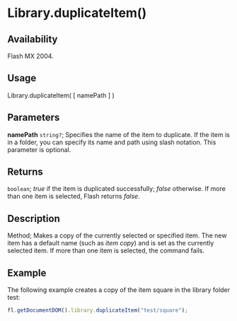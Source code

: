 # Library.duplicateItem()

## Availability

Flash MX 2004.

## Usage

Library.duplicateItem( [ namePath ] )

## Parameters

**namePath** `string?`; Specifies the name of the item to duplicate. If the item is in a folder, you can specify its name and path using slash notation. This parameter is optional.

## Returns

`boolean`; *true* if the item is duplicated successfully; *false* otherwise. If more than one item is selected, Flash returns *false*.

## Description

Method; Makes a copy of the currently selected or specified item. The new item has a default name (such as *item copy*) and is set as the currently selected item. If more than one item is selected, the command fails.

## Example

The following example creates a copy of the item square in the library folder test:

```javascript
fl.getDocumentDOM().library.duplicateItem("test/square");
```
